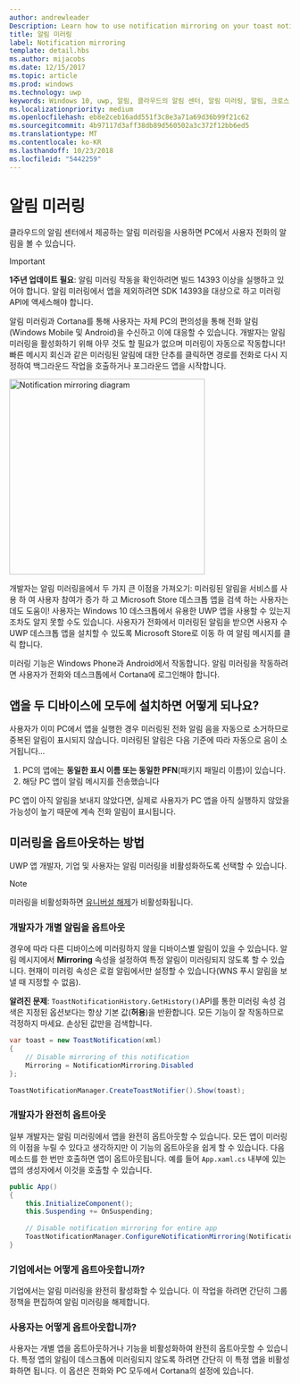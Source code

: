 ```yaml
---
author: andrewleader
Description: Learn how to use notification mirroring on your toast notifications.
title: 알림 미러링
label: Notification mirroring
template: detail.hbs
ms.author: mijacobs
ms.date: 12/15/2017
ms.topic: article
ms.prod: windows
ms.technology: uwp
keywords: Windows 10, uwp, 알림, 클라우드의 알림 센터, 알림 미러링, 알림, 크로스 디바이스
ms.localizationpriority: medium
ms.openlocfilehash: eb8e2ceb16add551f3c8e3a71a69d36b99f21c62
ms.sourcegitcommit: 4b97117d3aff38db89d560502a3c372f12bb6ed5
ms.translationtype: MT
ms.contentlocale: ko-KR
ms.lasthandoff: 10/23/2018
ms.locfileid: "5442259"
---
```

# <a name="notification-mirroring"></a>알림 미러링

클라우드의 알림 센터에서 제공하는 알림 미러링을 사용하면 PC에서 사용자 전화의 알림을 볼 수 있습니다.

> [!IMPORTANT]
> **1주년 업데이트 필요**: 알림 미러링 작동을 확인하려면 빌드 14393 이상을 실행하고 있어야 합니다. 알림 미러링에서 앱을 제외하려면 SDK 14393을 대상으로 하고 미러링 API에 액세스해야 합니다.

알림 미러링과 Cortana를 통해 사용자는 자체 PC의 편의성을 통해 전화 알림(Windows Mobile 및 Android)을 수신하고 이에 대응할 수 있습니다. 개발자는 알림 미러링을 활성화하기 위해 아무 것도 할 필요가 없으며 미러링이 자동으로 작동합니다! 빠른 메시지 회신과 같은 미러링된 알림에 대한 단추를 클릭하면 경로를 전화로 다시 지정하여 백그라운드 작업을 호출하거나 포그라운드 앱을 시작합니다.

<img alt="Notification mirroring diagram" src="images/toast-mirroring.gif" width="350"/>

개발자는 알림 미러링을에서 두 가지 큰 이점을 가져오기: 미러링된 알림을 서비스를 사용 하 여 사용자 참여가 증가 하 고 Microsoft Store 데스크톱 앱을 검색 하는 사용자는 데도 도움이! 사용자는 Windows 10 데스크톱에서 유용한 UWP 앱을 사용할 수 있는지 조차도 알지 못할 수도 있습니다. 사용자가 전화에서 미러링된 알림을 받으면 사용자 수 UWP 데스크톱 앱을 설치할 수 있도록 Microsoft Store로 이동 하 여 알림 메시지를 클릭 합니다.

미러링 기능은 Windows Phone과 Android에서 작동합니다. 알림 미러링을 작동하려면 사용자가 전화와 데스크톱에서 Cortana에 로그인해야 합니다.


## <a name="what-if-the-app-is-installed-on-both-devices"></a>앱을 두 디바이스에 모두에 설치하면 어떻게 되나요?

사용자가 이미 PC에서 앱을 실행한 경우 미러링된 전화 알림 음을 자동으로 소거하므로 중복된 알림이 표시되지 않습니다. 미러링된 알림은 다음 기준에 따라 자동으로 음이 소거됩니다...

1. PC의 앱에는 **동일한 표시 이름 또는 동일한 PFN**(패키지 패밀리 이름)이 있습니다.
2. 해당 PC 앱이 알림 메시지를 전송했습니다

PC 앱이 아직 알림을 보내지 않았다면, 실제로 사용자가 PC 앱을 아직 실행하지 않았을 가능성이 높기 때문에 계속 전화 알림이 표시됩니다.


## <a name="how-to-opt-out-of-mirroring"></a>미러링을 옵트아웃하는 방법

UWP 앱 개발자, 기업 및 사용자는 알림 미러링을 비활성화하도록 선택할 수 있습니다.

> [!NOTE]
> 미러링을 비활성화하면 [유니버설 해제](universal-dismiss.md)가 비활성화됩니다.


### <a name="as-a-developer-opt-out-an-individual-notification"></a>개발자가 개별 알림을 옵트아웃

경우에 따라 다른 디바이스에 미러링하지 않을 디바이스별 알림이 있을 수 있습니다. 알림 메시지에서 **Mirroring** 속성을 설정하여 특정 알림이 미러링되지 않도록 할 수 있습니다. 현재이 미러링 속성은 로컬 알림에서만 설정할 수 있습니다(WNS 푸시 알림을 보낼 때 지정할 수 없음).

**알려진 문제**: `ToastNotificationHistory.GetHistory()`API를 통한 미러링 속성 검색은 지정된 옵션보다는 항상 기본 값(**허용**)을 반환합니다. 모든 기능이 잘 작동하므로 걱정하지 마세요. 손상된 값만을 검색합니다.

```csharp
var toast = new ToastNotification(xml)
{
    // Disable mirroring of this notification
    Mirroring = NotificationMirroring.Disabled
};
  
ToastNotificationManager.CreateToastNotifier().Show(toast);
```


### <a name="as-a-developer-opt-out-completely"></a>개발자가 완전히 옵트아웃

일부 개발자는 알림 미러링에서 앱을 완전히 옵트아웃할 수 있습니다. 모든 앱이 미러링의 이점을 누릴 수 있다고 생각하지만 이 기능의 옵트아웃을 쉽게 할 수 있습니다. 다음 메소드를 한 번만 호출하면 앱이 옵트아웃됩니다. 예를 들어 `App.xaml.cs` 내부에 있는 앱의 생성자에서 이것을 호출할 수 있습니다.

```csharp
public App()
{
    this.InitializeComponent();
    this.Suspending += OnSuspending;
 
    // Disable notification mirroring for entire app
    ToastNotificationManager.ConfigureNotificationMirroring(NotificationMirroring.Disabled);
}
```


### <a name="as-an-enterprise-how-do-i-opt-out"></a>기업에서는 어떻게 옵트아웃합니까?

기업에서는 알림 미러링을 완전히 활성화할 수 있습니다. 이 작업을 하려면 간단히 그룹 정책을 편집하여 알림 미러링을 해제합니다.


### <a name="as-a-user-how-do-i-opt-out"></a>사용자는 어떻게 옵트아웃합니까?

사용자는 개별 앱을 옵트아웃하거나 기능을 비활성화하여 완전히 옵트아웃할 수 있습니다. 특정 앱의 알림이 데스크톱에 미러링되지 않도록 하려면 간단히 이 특정 앱을 비활성화하면 됩니다. 이 옵션은 전화와 PC 모두에서 Cortana의 설정에 있습니다.